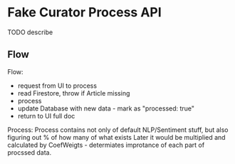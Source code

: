 # Fake Curator Process API
TODO describe

## Flow

Flow:
- request from UI to process
- read Firestore, throw if Article missing
- process
- update Database with new data - mark as "processed: true"
- return to UI full doc

Process:
Process contains not only of default NLP/Sentiment stuff, but also figuring out % of how many of what exists
Later it would be multiplied and calculated by CoefWeigts - determiates improtance of each part of procssed data.